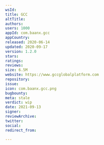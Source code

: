 ```yaml
---
wsId: 
title: GCC
altTitle: 
authors: 
users: 1000
appId: com.baanx.gcc
appCountry: 
released: 2020-06-14
updated: 2020-09-17
version: 1.2.0
stars: 
ratings: 
reviews: 
size: 6.5M
website: https://www.gccglobalplatform.com
repository: 
issue: 
icon: com.baanx.gcc.png
bugbounty: 
meta: stale
verdict: wip
date: 2021-09-13
signer: 
reviewArchive: 
twitter: 
social: 
redirect_from: 

---
```


